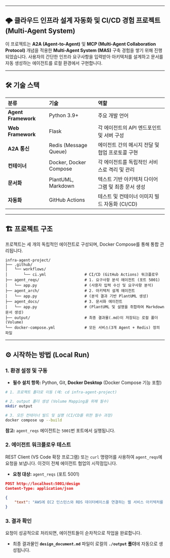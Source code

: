 -----

## 🌩️ 클라우드 인프라 설계 자동화 및 CI/CD 경험 프로젝트 (Multi-Agent System)

이 프로젝트는 **A2A (Agent-to-Agent)** 및 **MCP (Multi-Agent Collaboration Protocol)** 개념을 적용한 **Multi-Agent System (MAS)** 구축 경험을 쌓기 위해 진행되었습니다. 사용자의 간단한 인프라 요구사항을 입력받아 아키텍처를 설계하고 문서를 자동 생성하는 에이전트를 로컬 환경에서 구현합니다.

-----

## 🛠️ 기술 스택

| 분류 | 기술 | 역할 |
| :--- | :--- | :--- |
| **Agent Framework** | Python 3.9+ | 주요 개발 언어 |
| **Web Framework** | Flask | 각 에이전트의 API 엔드포인트 및 서버 구성 |
| **A2A 통신** | Redis (Message Queue) | 에이전트 간의 메시지 전달 및 협업 프로토콜 구현 |
| **컨테이너** | Docker, Docker Compose | 각 에이전트를 독립적인 서비스로 격리 및 관리 |
| **문서화** | PlantUML, Markdown | 텍스트 기반 아키텍처 다이어그램 및 최종 문서 생성 |
| **자동화** | GitHub Actions | 테스트 및 컨테이너 이미지 빌드 자동화 (CI/CD) |

-----

## 🏗️ 프로젝트 구조

프로젝트는 세 개의 독립적인 에이전트로 구성되며, Docker Compose를 통해 통합 관리됩니다.

```
infra-agent-project/
├── .github/
│   └── workflows/
│       └── ci.yml                 # CI/CD (GitHub Actions) 워크플로우
├── agent_reqs/                    # 1. 요구사항 분석 에이전트 (포트 5001)
│   └── app.py                     # (사용자 입력 수신 및 요구사항 분석)
├── agent_arch/                    # 2. 아키텍처 설계 에이전트
│   └── app.py                     # (분석 결과 기반 PlantUML 생성)
├── agent_docs/                    # 3. 문서화 에이전트
│   └── app.py                     # (PlantUML 및 설명을 취합하여 Markdown 문서 생성)
├── output/                        # 최종 결과물(.md)이 저장되는 로컬 폴더 (Volume)
└── docker-compose.yml             # 모든 서비스(3개 Agent + Redis) 정의 파일
```

-----

## ⚙️ 시작하는 방법 (Local Run)

### 1\. 환경 설정 및 구동

  * **필수 설치 항목:** Python, Git, **Docker Desktop** (Docker Compose 기능 포함)

<!-- end list -->

```bash
# 1. 프로젝트 폴더로 이동 (예: cd infra-agent-project)

# 2. output 폴더 생성 (Volume Mapping을 위해 필수)
mkdir output

# 3. 모든 컨테이너 빌드 및 실행 (CI/CD를 위한 필수 과정)
docker compose up --build
```

**참고:** `agent_reqs` 에이전트는 `5001`번 포트에서 실행됩니다.

### 2\. 에이전트 워크플로우 테스트

REST Client (VS Code 확장 프로그램) 또는 `curl` 명령어를 사용하여 `agent_reqs`에 요청을 보냅니다. 이것이 전체 에이전트 협업의 시작점입니다.

  * **요청 대상:** `agent_reqs` (포트 5001)

<!-- end list -->

```json
POST http://localhost:5001/design
Content-Type: application/json

{
    "text": "AWS에 EC2 인스턴스와 RDS 데이터베이스를 연결하는 웹 서비스 아키텍처를 설계해줘"
}
```

### 3\. 결과 확인

요청이 성공적으로 처리되면, 에이전트들이 순차적으로 작업을 완료합니다.

  * 최종 결과물인 **`design_document.md`** 파일이 로컬의 **`./output` 폴더**에 자동으로 생성됩니다.
